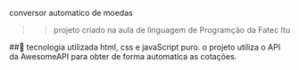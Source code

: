 conversor automatico de moedas
>> projeto criado na aula de linguagem de Programção da Fatec Itu

##🚀 tecnologia utilizada 
html, css e javaScript puro.
o projeto utiliza o API da AwesomeAPI para obter de forma automatica as cotações.